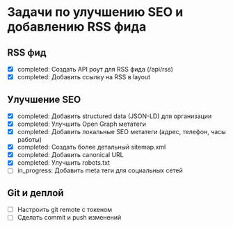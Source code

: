 # Задачи по улучшению SEO и добавлению RSS фида

## RSS фид
- [x] completed: Создать API роут для RSS фида (/api/rss)
- [x] completed: Добавить ссылку на RSS в layout

## Улучшение SEO
- [x] completed: Добавить structured data (JSON-LD) для организации
- [x] completed: Улучшить Open Graph метатеги
- [x] completed: Добавить локальные SEO метатеги (адрес, телефон, часы работы)
- [x] completed: Создать более детальный sitemap.xml
- [x] completed: Добавить canonical URL
- [x] completed: Улучшить robots.txt
- [ ] in_progress: Добавить meta теги для социальных сетей

## Git и деплой
- [ ] Настроить git remote с токеном
- [ ] Сделать commit и push изменений
